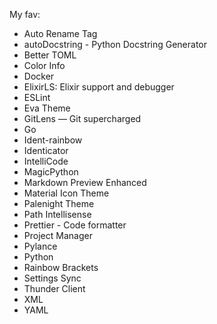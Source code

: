 My fav:

- Auto Rename Tag
- autoDocstring - Python Docstring Generator
- Better TOML
- Color Info
- Docker
- ElixirLS: Elixir support and debugger
- ESLint
- Eva Theme
- GitLens — Git supercharged
- Go
- Ident-rainbow
- Identicator
- IntelliCode
- MagicPython
- Markdown Preview Enhanced
- Material Icon Theme
- Palenight Theme
- Path Intellisense
- Prettier - Code formatter
- Project Manager
- Pylance
- Python
- Rainbow Brackets
- Settings Sync
- Thunder Client
- XML
- YAML
